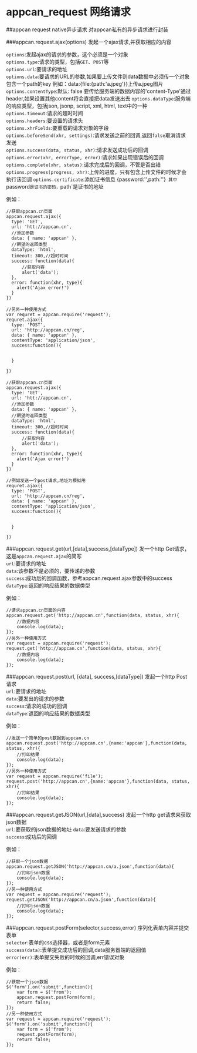 # appcan_request 网络请求


    
##appcan request native异步请求
对appcan私有的异步请求进行封装    

###appcan.request.ajax(options)
发起一个ajax请求,并获取相应的内容    

`options`:发起ajax的请求的参数，这个必须是一个对象   
`options.type`:请求的类型，包括`GET`、`POST`等   
`options.url`:要请求的地址    
`options.data`:要请求的URL的参数,如果要上传文件则data数据中必须传一个对象包含一个path的key
例如：data:{file:{path:'a.jpeg'}}上传a.jpeg图片    
`options.contentType`:默认: false 要传给服务端的数据内容的'content-Type'通过header,如果设置其他content将会直接把data发送出去
`options.dataType`:服务端的响应类型，包括json, jsonp, script, xml, html, text中的一种   
`options.timeout`:请求的超时时间  
`options.headers`:要设置的请求头   
`options.xhrFields`:要重载的请求对象的字段   
`options.beforeSend(xhr, settings)`:请求发送之前的回调,返回`false`取消请求发送    
`options.success(data, status, xhr)`:请求发送成功后的回调    
`options.error(xhr, errorType, error)`:请求如果出现错误后的回调    
`options.complete(xhr, status)`:请求完成后的回调，不管是否出错
`options.progress(progress, xhr)`:上传的进度，只有包含上传文件的时候才会执行该回调
`options.certificate`:添加证书信息 {password:'',path:''}` 其中`password`是证书的密码，`path`是证书的地址

例如：
    
    //获取appcan.cn页面  
    appcan.request.ajax({
      type: 'GET',
      url: 'htt://appcan.cn',
      //添加参数
      data: { name: 'appcan' },
      //期望的返回类型
      dataType: 'html',
      timeout: 300,//超时时间
      success: function(data){
          //获取内容
          alert('data');
      },
      error: function(xhr, type){
        alert('Ajax error!')
      }
    })

    //另外一种使用方式
    var requret = appcan.require('request');
    requret.ajax({
      type: 'POST',
      url: 'http://appcan.cn/reg',
      data: { name: 'appcan' },
      contentType: 'application/json',
      success:function(){
          
          
      }
      
    })
    
    //获取appcan.cn页面  
    appcan.request.ajax({
      type: 'GET',
      url: 'htt://appcan.cn',
      //添加参数
      data: { name: 'appcan' },
      //期望的返回类型
      dataType: 'html',
      timeout: 300,//超时时间
      success: function(data){
          //获取内容
          alert('data');
      },
      error: function(xhr, type){
        alert('Ajax error!')
      }
    })

    //例如发送一个post请求,地址为模拟用
    requret.ajax({
      type: 'POST',
      url: 'http://appcan.cn/reg',
      data: { name: 'appcan' },
      contentType: 'application/json',
      success:function(){
          
          
      }
      
    })
    
###appcan.request.get(url,[data],success,[dataType])
发一个http Get请求，这是`appcan.request.ajax`的简写   
`url`:要请求的地址   
`data`:该参数不是必须的，要传递的参数   
`success`:成功后的回调函数，参考appcan.request.ajax参数中的success    
`dataType`:返回的响应结果的数据类型   

例如：
    
    //请求appcan.cn页面的内容
    appcan.request.get('http://appcan.cn',function(data, status, xhr){
        //数据内容
        console.log(data);
    });
    //另外一种使用方式
    var request = appcan.require('request');
    request.get('http://appcan.cn',function(data, status, xhr){
        //数据内容
        console.log(data);
    });
  

###appcan.request.post(url, [data], success,[dataType]) 
发起一个http Post请求   
`url`:要请求的地址  
`data`:要发出的请求的参数   
`success`:请求的成功的回调   
`dataType`:返回的响应结果的数据类型   

例如：
    
    //发送一个简单的post数据到appcan.cn
    appcan.request.post('http://appcan.cn',{name:'appcan'},function(data, status, xhr){
        //打印结果
        console.log(data);
    });
    //另外一种使用方式
    var request = appcan.require('file');
    request.post('http://appcan.cn',{name:'appcan'},function(data, status, xhr){
        //打印结果
        console.log(data);
    });


###appcan.request.getJSON(url,[data],success)
发起一个http get请求来获取json数据   
`url`:要获取的json数据的地址
`data`:要发送请求的参数   
`success`:成功后的回调  

例如：
    
    //获取一个json数据
    appcan.request.getJSON('http://appcan.cn/a.json',function(data){
        //打印json数据
        console.log(data);
    });
    //另一种使用方式
    var request = appcan.require('request');
    request.getJSON('http://appcan.cn/a.json',function(data){
        //打印json数据
        console.log(data);
    });

###appcan.request.postForm(selector,success,error)
序列化表单内容并提交表单   
`selector`:表单的css选择器，或者是form元素    
`success(data)`:表单提交成功后的回调,data服务器端的返回值    
`error(err)`:表单提交失败的时候的回调,err错误对象   

例如：
    
    //获取一个json数据
    $('form').on('submit',function(){
        var form = $('from');
        appcan.request.postForm(form);
        return false;
    });
    //另一种使用方式
    var request = appcan.require('request');
    $('form').on('submit',function(){
        var form = $('from');
        request.postForm(form);
        return false;
    });



